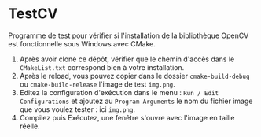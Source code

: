 # TestCV
Programme de test pour vérifier si l'installation de la bibliothèque OpenCV est fonctionnelle sous Windows avec CMake.

1. Après avoir cloné ce dépôt, vérifier que le chemin d'accès dans le `CMakeList.txt` correspond bien à votre installation.
2. Après le reload, vous pouvez copier dans le dossier `cmake-build-debug` ou `cmake-build-release` l'image de test `img.png`.
3. Editez la configuration d'exécution dans le menu : `Run / Edit Configurations` et ajoutez au `Program Arguments` le nom du fichier image que vous voulez tester : ici `img.png`. 
4. Compilez puis Exécutez, une fenêtre s'ouvre avec l'image en taille réelle.
